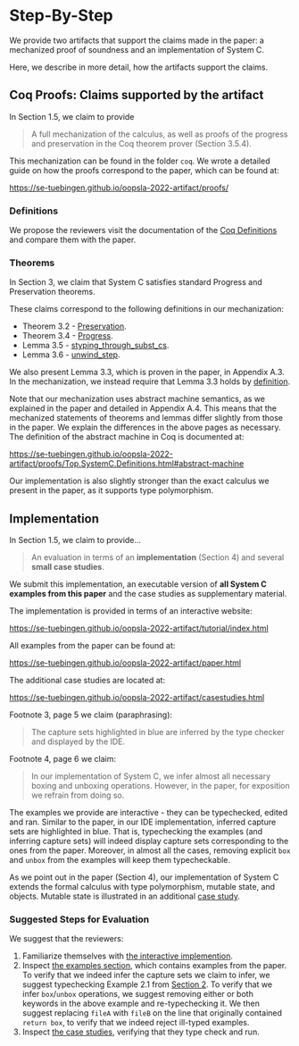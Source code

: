 # Step-By-Step

We provide two artifacts that support the claims made in the paper: a mechanized proof of soundness and 
an implementation of System C.

Here, we describe in more detail, how the artifacts support the claims.

## Coq Proofs: Claims supported by the artifact

In Section 1.5, we claim to provide

> A full mechanization of the calculus, as well as proofs of the progress and preservation in
the Coq theorem prover (Section 3.5.4).

This mechanization can be found in the folder `coq`. We wrote a detailed
guide on how the proofs correspond to the paper, which can be found at:

  <https://se-tuebingen.github.io/oopsla-2022-artifact/proofs/>

### Definitions

We propose the reviewers visit the documentation of the 
[Coq Definitions](https://se-tuebingen.github.io/oopsla-2022-artifact/proofs/Top.SystemC.Definitions.html)
and compare them with the paper.

### Theorems

In Section 3, we claim that System C satisfies standard Progress and
Preservation theorems.

These claims correspond to the following definitions in our mechanization:

- Theorem 3.2 - [Preservation](https://se-tuebingen.github.io/oopsla-2022-artifact/proofs/Top.SystemC.Soundness.html#preservation).
- Theorem 3.4 - [Progress](https://se-tuebingen.github.io/oopsla-2022-artifact/proofs/Top.SystemC.Soundness.html#progress).
- Lemma 3.5 - [styping_through_subst_cs](https://se-tuebingen.github.io/oopsla-2022-artifact/proofs/Top.SystemC.Substitution.html#substitution).
- Lemma 3.6 - [unwind_step](https://se-tuebingen.github.io/oopsla-2022-artifact/proofs/Top.SystemC.Soundness.html#unwind_step).

We also present Lemma 3.3, which is proven in the paper, in Appendix A.3.
In the mechanization, we instead require that Lemma 3.3 holds by [definition](https://se-tuebingen.github.io/oopsla-2022-artifact/proofs/Top.SystemC.Definitions.html#stacks).
  
Note that our mechanization uses abstract machine semantics, as we explained in
the paper and detailed in Appendix A.4. This means that the mechanized
statements of theorems and lemmas differ slightly from those in the paper. We
explain the differences in the above pages as necessary. The definition of the
abstract machine in Coq is documented at:

  <https://se-tuebingen.github.io/oopsla-2022-artifact/proofs/Top.SystemC.Definitions.html#abstract-machine>

Our implementation is also slightly stronger than the exact calculus we present
in the paper, as it supports type polymorphism.

## Implementation

In Section 1.5, we claim to provide...

> An evaluation in terms of an **implementation** (Section 4) and several **small case studies**.

We submit this implementation, an executable version of **all System C examples
from this paper** and the case studies as supplementary material.

The implementation is provided in terms of an interactive website:

  <https://se-tuebingen.github.io/oopsla-2022-artifact/tutorial/index.html>

All examples from the paper can be found at:

  <https://se-tuebingen.github.io/oopsla-2022-artifact/paper.html>
  
The additional case studies are located at:

  <https://se-tuebingen.github.io/oopsla-2022-artifact/casestudies.html>

Footnote 3, page 5 we claim (paraphrasing):

> The capture sets highlighted in blue are inferred by the type checker and displayed by the IDE.

Footnote 4, page 6 we claim:

> In our implementation of System C, we infer almost all necessary boxing and unboxing operations. However, in the paper, for exposition we refrain from doing so.

The examples we provide are interactive - they can be typechecked, edited and
ran. Similar to the paper, in our IDE implementation, inferred capture sets are highlighted in blue.
That is, typechecking the examples (and inferring capture sets) will indeed display capture sets corresponding to the ones from the paper.
Moreover, in almost all the cases, removing explicit `box` and `unbox` from the examples will keep them typecheckable.

As we point out in the paper (Section 4), our implementation of System C extends
the formal calculus with type polymorphism, mutable state, and objects. Mutable state is illustrated in an additional [case study](https://se-tuebingen.github.io/oopsla-2022-artifact/casestudies/regions.html).

### Suggested Steps for Evaluation

We suggest that the reviewers:
1. Familiarize themselves with [the interactive implemention](https://se-tuebingen.github.io/oopsla-2022-artifact/).
2. Inspect [the examples section](https://se-tuebingen.github.io/oopsla-2022-artifact/paper.html),
   which contains examples from the paper. To verify that we indeed infer the capture sets we claim to infer, we suggest
   typechecking Example 2.1 from [Section 2](https://se-tuebingen.github.io/oopsla-2022-artifact/paper/section2.html#example-21).
   To verify that we infer `box`/`unbox` operations, we suggest removing either or both keywords in the above example and
   re-typechecking it. We then suggest replacing `fileA` with `fileB` on the line that originally contained `return box`,
   to verify that we indeed reject ill-typed examples.
3. Inspect [the case studies](https://se-tuebingen.github.io/oopsla-2022-artifact/casestudies.html),
   verifying that they type check and run.
